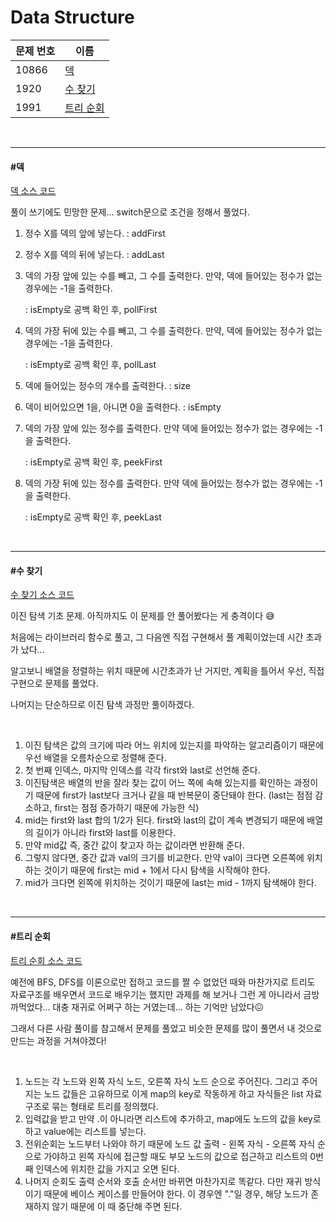 # Data Structure 

| 문제 번호 | 이름                    |
| --------- | ----------------------- |
| 10866     | [덱](#덱)               |
| 1920      | [수 찾기](#수-찾기)     |
| 1991      | [트리 순회](#트리-순회) |

<br>

<hr>

#### #덱

[덱 소스 코드](https://github.com/hjyeon-n/Algorithm_study/blob/master/BOJ/2020.09/Solution_10866.java)

풀이 쓰기에도 민망한 문제... switch문으로 조건을 정해서 풀었다.

1. 정수 X를 덱의 앞에 넣는다. : addFirst

2. 정수 X를 덱의 뒤에 넣는다. : addLast

3. 덱의 가장 앞에 있는 수를 빼고, 그 수를 출력한다. 만약, 덱에 들어있는 정수가 없는 경우에는 -1을 출력한다.

   : isEmpty로 공백 확인 후, pollFirst

4. 덱의 가장 뒤에 있는 수를 빼고, 그 수를 출력한다. 만약, 덱에 들어있는 정수가 없는 경우에는 -1을 출력한다.

   : isEmpty로 공백 확인 후, pollLast

5. 덱에 들어있는 정수의 개수를 출력한다. : size

6. 덱이 비어있으면 1을, 아니면 0을 출력한다. : isEmpty

7. 덱의 가장 앞에 있는 정수를 출력한다. 만약 덱에 들어있는 정수가 없는 경우에는 -1을 출력한다.

   : isEmpty로 공백 확인 후, peekFirst

8. 덱의 가장 뒤에 있는 정수를 출력한다. 만약 덱에 들어있는 정수가 없는 경우에는 -1을 출력한다.

   : isEmpty로 공백 확인 후, peekLast

<br>

<hr>

#### #수 찾기

[수 찾기 소스 코드](https://github.com/hjyeon-n/Algorithm_study/tree/master/BOJ/2020.09/Solution_1920)

이진 탐색 기초 문제. 아직까지도 이 문제를 안 풀어봤다는 게 충격이다 😅

처음에는 라이브러리 함수로 풀고, 그 다음엔 직접 구현해서 풀 계획이었는데 시간 초과가 났다...

알고보니 배열을 정렬하는 위치 때문에 시간초과가 난 거지만, 계획을 틀어서 우선, 직접 구현으로 문제를 풀었다.

나머지는 단순하므로 이진 탐색 과정만 풀이하겠다. 

<br>

1. 이진 탐색은 값의 크기에 따라 어느 위치에 있는지를 파악하는 알고리즘이기 때문에 우선 배열을 오름차순으로 정렬해 준다.
2. 첫 번째 인덱스, 마지막 인덱스를 각각 first와 last로 선언해 준다.
3. 이진탐색은 배열의 반을 잘라 찾는 값이 어느 쪽에 속해 있는지를 확인하는 과정이기 때문에 first가 last보다 크거나 같을 때 반복문이 중단돼야 한다. (last는 점점 감소하고, first는 점점 증가하기 때문에 가능한 식)
4. mid는 first와 last 합의 1/2가 된다. first와 last의 값이 계속 변경되기 때문에 배열의 길이가 아니라 first와 last를 이용한다.
5. 만약 mid값 즉, 중간 값이 찾고자 하는 값이라면 반환해 준다.
6. 그렇지 않다면, 중간 값과 val의 크기를 비교한다. 만약 val이 크다면 오른쪽에 위치하는 것이기 때문에 first는 mid + 1에서 다시 탐색을 시작해야 한다.
7. mid가 크다면 왼쪽에 위치하는 것이기 때문에 last는 mid - 1까지 탐색해야 한다.

<br>

<hr>

#### #트리 순회

[트리 순회 소스 코드](https://github.com/hjyeon-n/Algorithm_study/blob/master/BOJ/2020.09/Solution_1991.java)

예전에 BFS, DFS를 이론으로만 접하고 코드를 짤 수 없었던 때와 마찬가지로 트리도 자료구조를 배우면서 코드로 배우기는 했지만 과제를 해 보거나 그런 게 아니라서 금방 까먹었다... 대충 재귀로 어쩌구 하는 거였는데... 하는 기억만 남았다😖

그래서 다른 사람 풀이를 참고해서 문제를 풀었고 비슷한 문제를 많이 풀면서 내 것으로 만드는 과정을 거쳐야겠다!

<br>

1. 노드는 각 노드와 왼쪽 자식 노드, 오른쪽 자식 노드 순으로 주어진다. 그리고 주어지는 노드 값들은 고유하므로 이게 map의 key로 작동하게 하고 자식들은 list 자료구조로 묶는 형태로 트리를 정의했다.
2. 입력값을 받고 만약 .이 아니라면 리스트에 추가하고, map에도 노드의 값을 key로 하고 value에는 리스트를 넣는다.
3. 전위순회는 노드부터 나와야 하기 때문에 노드 값 출력 - 왼쪽 자식 - 오른쪽 자식 순으로 가야하고 왼쪽 자식에 접근할 때도 부모 노드의 값으로 접근하고 리스트의 0번째 인덱스에 위치한 값을 가지고 오면 된다.
4. 나머지 순회도 출력 순서와 호출 순서만 바뀌면 마찬가지로 똑같다. 다만 재귀 방식이기 때문에 베이스 케이스를 만들어야 한다. 이 경우엔 "."일 경우, 해당 노드가 존재하지 않기 때문에 이 때 중단해 주면 된다.

